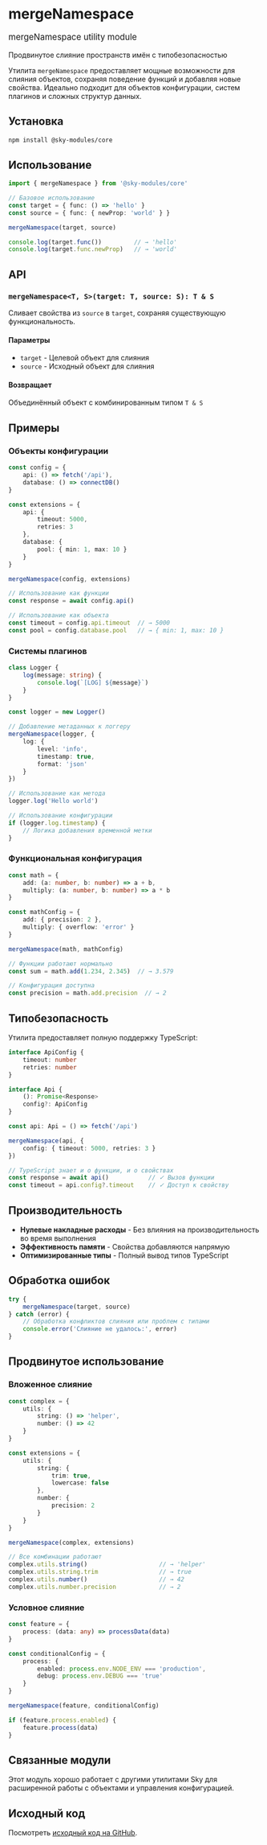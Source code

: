 # mergeNamespace

<div class="sky-gradient-text" style="font-size: 1.2em; margin: 1em 0;">
  mergeNamespace utility module
</div>

Продвинутое слияние пространств имён с типобезопасностью

Утилита `mergeNamespace` предоставляет мощные возможности для слияния объектов, сохраняя поведение функций и добавляя новые свойства. Идеально подходит для объектов конфигурации, систем плагинов и сложных структур данных.

## Установка

```bash
npm install @sky-modules/core
```

## Использование

```typescript
import { mergeNamespace } from '@sky-modules/core'

// Базовое использование
const target = { func: () => 'hello' }
const source = { func: { newProp: 'world' } }

mergeNamespace(target, source)

console.log(target.func())         // → 'hello'
console.log(target.func.newProp)   // → 'world'
```

## API

### `mergeNamespace<T, S>(target: T, source: S): T & S`

Сливает свойства из `source` в `target`, сохраняя существующую функциональность.

#### Параметры

- `target` - Целевой объект для слияния
- `source` - Исходный объект для слияния

#### Возвращает

Объединённый объект с комбинированным типом `T & S`

## Примеры

### Объекты конфигурации

```typescript
const config = {
    api: () => fetch('/api'),
    database: () => connectDB()
}

const extensions = {
    api: {
        timeout: 5000,
        retries: 3
    },
    database: {
        pool: { min: 1, max: 10 }
    }
}

mergeNamespace(config, extensions)

// Использование как функции
const response = await config.api()

// Использование как объекта
const timeout = config.api.timeout  // → 5000
const pool = config.database.pool   // → { min: 1, max: 10 }
```

### Системы плагинов

```typescript
class Logger {
    log(message: string) {
        console.log(`[LOG] ${message}`)
    }
}

const logger = new Logger()

// Добавление метаданных к логгеру
mergeNamespace(logger, {
    log: {
        level: 'info',
        timestamp: true,
        format: 'json'
    }
})

// Использование как метода
logger.log('Hello world')

// Использование конфигурации
if (logger.log.timestamp) {
    // Логика добавления временной метки
}
```

### Функциональная конфигурация

```typescript
const math = {
    add: (a: number, b: number) => a + b,
    multiply: (a: number, b: number) => a * b
}

const mathConfig = {
    add: { precision: 2 },
    multiply: { overflow: 'error' }
}

mergeNamespace(math, mathConfig)

// Функции работают нормально
const sum = math.add(1.234, 2.345)  // → 3.579

// Конфигурация доступна
const precision = math.add.precision  // → 2
```

## Типобезопасность

Утилита предоставляет полную поддержку TypeScript:

```typescript
interface ApiConfig {
    timeout: number
    retries: number
}

interface Api {
    (): Promise<Response>
    config?: ApiConfig
}

const api: Api = () => fetch('/api')

mergeNamespace(api, {
    config: { timeout: 5000, retries: 3 }
})

// TypeScript знает и о функции, и о свойствах
const response = await api()           // ✓ Вызов функции
const timeout = api.config?.timeout    // ✓ Доступ к свойству
```

## Производительность

- **Нулевые накладные расходы** - Без влияния на производительность во время выполнения
- **Эффективность памяти** - Свойства добавляются напрямую
- **Оптимизированные типы** - Полный вывод типов TypeScript

## Обработка ошибок

```typescript
try {
    mergeNamespace(target, source)
} catch (error) {
    // Обработка конфликтов слияния или проблем с типами
    console.error('Слияние не удалось:', error)
}
```

## Продвинутое использование

### Вложенное слияние

```typescript
const complex = {
    utils: {
        string: () => 'helper',
        number: () => 42
    }
}

const extensions = {
    utils: {
        string: {
            trim: true,
            lowercase: false
        },
        number: {
            precision: 2
        }
    }
}

mergeNamespace(complex, extensions)

// Все комбинации работают
complex.utils.string()                    // → 'helper'
complex.utils.string.trim                 // → true
complex.utils.number()                    // → 42
complex.utils.number.precision            // → 2
```

### Условное слияние

```typescript
const feature = {
    process: (data: any) => processData(data)
}

const conditionalConfig = {
    process: {
        enabled: process.env.NODE_ENV === 'production',
        debug: process.env.DEBUG === 'true'
    }
}

mergeNamespace(feature, conditionalConfig)

if (feature.process.enabled) {
    feature.process(data)
}
```

## Связанные модули

Этот модуль хорошо работает с другими утилитами Sky для расширенной работы с объектами и управления конфигурацией.

## Исходный код

Посмотреть [исходный код на GitHub](https://github.com/empty-set-games/sky-modules/blob/main/core/mergeNamespace/index.ts).